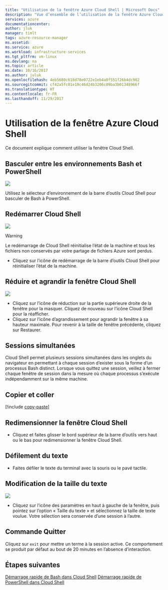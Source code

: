 ```yaml
---
title: "Utilisation de la fenêtre Azure Cloud Shell | Microsoft Docs"
description: "Vue d’ensemble de l’utilisation de la fenêtre Azure Cloud Shell."
services: azure
documentationcenter: 
author: jluk
manager: timlt
tags: azure-resource-manager
ms.assetid: 
ms.service: azure
ms.workload: infrastructure-services
ms.tgt_pltfrm: vm-linux
ms.devlang: na
ms.topic: article
ms.date: 10/16/2017
ms.author: juluk
ms.openlocfilehash: 4eb5680c618d78e0722e1eb4a0f551f26b4dc902
ms.sourcegitcommit: cf42a5fc01e19c46d24b3206c09ba3b01348966f
ms.translationtype: HT
ms.contentlocale: fr-FR
ms.lasthandoff: 11/29/2017
---
```

# <a name="using-the-azure-cloud-shell-window"></a>Utilisation de la fenêtre Azure Cloud Shell

Ce document explique comment utiliser la fenêtre Cloud Shell.

## <a name="swap-between-bash-and-powershell-environments"></a>Basculer entre les environnements Bash et PowerShell
![](media/using-the-shell-window/env-selector.png)

Utilisez le sélecteur d’environnement de la barre d’outils Cloud Shell pour basculer de Bash à PowerShell.

## <a name="restart-cloud-shell"></a>Redémarrer Cloud Shell
![](media/using-the-shell-window/restart.png)
> [!WARNING]
> Le redémarrage de Cloud Shell réinitialise l’état de la machine et tous les fichiers non conservés par votre partage de fichiers Azure sont perdus.

* Cliquez sur l’icône de redémarrage de la barre d’outils Cloud Shell pour réinitialiser l’état de la machine.

## <a name="minimize--maximize-cloud-shell-window"></a>Réduire et agrandir la fenêtre Cloud Shell
![](media/using-the-shell-window/minmax.png)
* Cliquez sur l’icône de réduction sur la partie supérieure droite de la fenêtre pour la masquer. Cliquez de nouveau sur l’icône Cloud Shell pour la réafficher.
* Cliquez sur l’icône d’agrandissement pour agrandir la fenêtre à sa hauteur maximale. Pour revenir à la taille de fenêtre précédente, cliquez sur Restaurer.

## <a name="concurrent-sessions"></a>Sessions simultanées
Cloud Shell permet plusieurs sessions simultanées dans les onglets du navigateur en permettant à chaque session d’exister sous la forme d’un processus Bash distinct.
Lorsque vous quittez une session, veillez à fermer chaque fenêtre de session dans la mesure où chaque processus s’exécute indépendamment sur la même machine.

## <a name="copy-and-paste"></a>Copier et coller
[!include [copy-paste](../../includes/cloud-shell-copy-paste.md)]

## <a name="resize-cloud-shell-window"></a>Redimensionner la fenêtre Cloud Shell
* Cliquez et faites glisser le bord supérieur de la barre d’outils vers haut ou le bas pour redimensionner la fenêtre Cloud Shell.

## <a name="scrolling-text-display"></a>Défilement du texte
* Faites défiler le texte du terminal avec la souris ou le pavé tactile.

## <a name="changing-the-text-size"></a>Modification de la taille du texte
![](media/using-the-shell-window/text-size.png)
* Cliquez sur l’icône des paramètres en haut à gauche de la fenêtre, puis pointez sur l’option « Taille du texte » et sélectionnez la taille de texte voulue. Votre sélection sera conservée d’une session à l’autre.

## <a name="exit-command"></a>Commande Quitter
Cliquez sur `exit` pour mettre un terme à la session active. Ce comportement se produit par défaut au bout de 20 minutes en l’absence d’interaction.

## <a name="next-steps"></a>Étapes suivantes

[Démarrage rapide de Bash dans Cloud Shell](quickstart.md)
[Démarrage rapide de PowerShell dans Cloud Shell](quickstart-powershell.md)